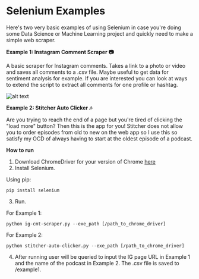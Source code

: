 # **Selenium Examples**

Here's two very basic examples of using Selenium in case you're doing some Data Science or Machine Learning project and quickly need to make a simple web scraper.

**Example 1: Instagram Comment Scraper 📷**

A basic scraper for Instagram comments. Takes a link to a photo or video and saves all comments to a .csv file. Maybe useful to get data for sentiment analysis for example. If you are interested you can look at ways to extend the script to extract all comments for one profile or hashtag.

![alt text](https://github.com/john-law/selenium-examples/blob/master/example1/example1.gif "Example 1 gif")

**Example 2: Stitcher Auto Clicker 🎶**

Are you trying to reach the end of a page but you're tired of clicking the "load more" button? Then this is the app for you! Stitcher does not allow you to order episodes from old to new on the web app so I use this so satisfy my OCD of always having to start at the oldest episode of a podcast.

**How to run**

1. Download ChromeDriver for your version of Chrome [here](http://chromedriver.chromium.org/downloads)
2. Install Selenium.

Using pip:

    pip install selenium
    
3. Run.

For Example 1:

    python ig-cmt-scraper.py --exe_path [/path_to_chrome_driver]

For Example 2:

    python stitcher-auto-clicker.py --exe_path [/path_to_chrome_driver]

4. After running user will be queried to input the IG page URL in Example 1 and the name of the podcast in Example 2. The .csv file is saved to /example1.
